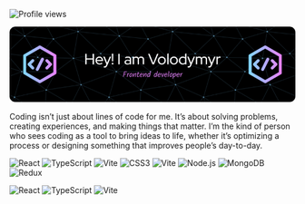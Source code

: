 ![Profile views](https://gpvc.arturio.dev/[Volodymyr-coder])

![Header](./assets/github-header-image.png)

Coding isn’t just about lines of code for me. It’s about solving problems, creating experiences, and making things that matter. I’m the kind of person who sees coding as a tool to bring ideas to life, whether it’s optimizing a process or designing something that improves people’s day-to-day.

![React](https://img.shields.io/badge/-React-61DAFB?logo=react&logoColor=black&style=plastic)
![TypeScript](https://img.shields.io/badge/-TypeScript-3178C6?logo=typescript&logoColor=white&style=plastic)
![Vite](https://img.shields.io/badge/-Vite-646CFF?logo=vite&logoColor=white&style=plastic)
![CSS3](https://img.shields.io/badge/-CSS3-1572B6?logo=css3&logoColor=white&style=plastic)
![Vite](https://img.shields.io/badge/-Vite-646CFF?logo=vite&logoColor=white&style=plastic)
![Node.js](https://img.shields.io/badge/-Node.js-339933?logo=node.js&logoColor=white&style=plastic)
![MongoDB](https://img.shields.io/badge/-MongoDB-47A248?logo=mongodb&logoColor=white&style=plastic)
![Redux](https://img.shields.io/badge/-Redux-764ABC?logo=redux&logoColor=white&style=plastic)

![React](https://img.shields.io/badge/-React-61DAFB?logo=react&logoColor=black&style=flat-square)
![TypeScript](https://img.shields.io/badge/-TypeScript-3178C6?logo=typescript&logoColor=white&style=flat-square)
![Vite](https://img.shields.io/badge/-Vite-646CFF?logo=vite&logoColor=white&style=flat-square)

<!--



- 🔭 I’m currently working on ...
- 🌱 I’m currently learning ...
- 👯 I’m looking to collaborate on ...
- 🤔 I’m looking for help with ...
- 💬 Ask me about ...
- 📫 How to reach me: ...
- 😄 Pronouns: ...
- ⚡ Fun fact: ...
-->
